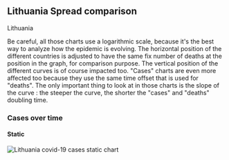 ## Lithuania Spread comparison 

Lithuania



Be careful, all those charts use a logarithmic scale, because it's the best way to analyze how the epidemic is evolving. 
The horizontal position of the different countries is adjusted to have the same fix number of deaths at the position in the graph, for comparison purpose.
The vertical position of the different curves is of course impacted too.
"Cases" charts are even more affected too because they use the same time offset that is used for "deaths".
The only important thing to look at in those charts is the slope of the curve : the steeper the curve, the shorter the "cases" and "deaths" doubling time.


 
### Cases over time
 
#### Static
![Lithuania covid-19 cases static chart](https://raw.githubusercontent.com/madlag/coronavirus_study/master/notebooks/graphs/2020-03-20/countries/Lithuania/2020-03-20_Lithuania_deaths.png "Lithuania covid-19 cases static chart")   


